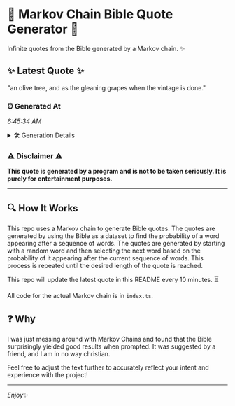 # 📖 Markov Chain Bible Quote Generator 📖

Infinite quotes from the Bible generated by a Markov chain. ✨

## ✨ Latest Quote ✨
"an olive tree, and as the gleaning grapes when the vintage is done."

### ⏰ Generated At
*6:45:34 AM*

<details>
    <summary>🛠️ Generation Details</summary>
    <p>
        <strong>🌱 Seed:</strong> an<br>
        <strong>🔄 Iterations:</strong> 12<br>
        <strong>📜 Context History:</strong><br>[ an ]: olive<br>[ an, olive ]: tree,<br>[ an, olive, tree, ]: and<br>[ an, olive, tree,, and ]: as<br>[ an, olive, tree,, and, as ]: the<br>[ an, olive, tree,, and, as, the ]: gleaning<br>[ olive, tree,, and, as, the, gleaning ]: grapes<br>[ tree,, and, as, the, gleaning, grapes ]: when<br>[ and, as, the, gleaning, grapes, when ]: the<br>[ as, the, gleaning, grapes, when, the ]: vintage<br>[ the, gleaning, grapes, when, the, vintage ]: is<br>[ gleaning, grapes, when, the, vintage, is ]: done.<br>
    </p>
</details>

### ⚠️ Disclaimer ⚠️
**This quote is generated by a program and is not to be taken seriously. It is purely for entertainment purposes.**

---

## 🔍 How It Works

This repo uses a Markov chain to generate Bible quotes. The quotes are generated by using the Bible as a dataset to find the probability of a word appearing after a sequence of words. The quotes are generated by starting with a random word and then selecting the next word based on the probability of it appearing after the current sequence of words. This process is repeated until the desired length of the quote is reached.

This repo will update the latest quote in this README every 10 minutes. ⏳

All code for the actual Markov chain is in `index.ts`.

## ❓ Why

I was just messing around with Markov Chains and found that the Bible surprisingly yielded good results when prompted. 
It was suggested by a friend, and I am in no way christian.

Feel free to adjust the text further to accurately reflect your intent and experience with the project!

---

*Enjoy*✨

